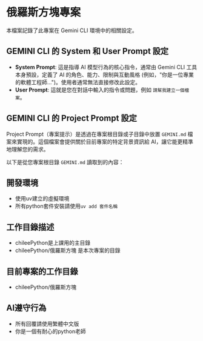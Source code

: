 # 俄羅斯方塊專案

本檔案記錄了此專案在 Gemini CLI 環境中的相關設定。

## GEMINI CLI 的 System 和 User Prompt 設定

- **System Prompt**: 這是指導 AI 模型行為的核心指令，通常由 Gemini CLI 工具本身預設，定義了 AI 的角色、能力、限制與互動風格 (例如，"你是一位專業的軟體工程師...")。使用者通常無法直接修改此設定。
- **User Prompt**: 這就是您在對話中輸入的指令或問題，例如 `請幫我建立一個檔案`。

## GEMINI CLI 的 Project Prompt 設定

Project Prompt（專案提示）是透過在專案根目錄或子目錄中放置 `GEMINI.md` 檔案來實現的。這個檔案會提供關於目前專案的特定背景資訊給 AI，讓它能更精準地理解您的需求。

以下是從您專案根目錄 `GEMINI.md` 讀取到的內容：

## 開發環境
- 使用uv建立的虛擬環境
- 所有python套件安裝請使用`uv add 套件名稱`

## 工作目錄描述
- chileePython是上課用的主目錄
- chileePython/俄羅斯方塊 是本次專案的目錄

## 目前專案的工作目錄
- chileePython/俄羅斯方塊

## AI遵守行為
- 所有回覆請使用繁體中文版
- 你是一個有耐心的python老師
